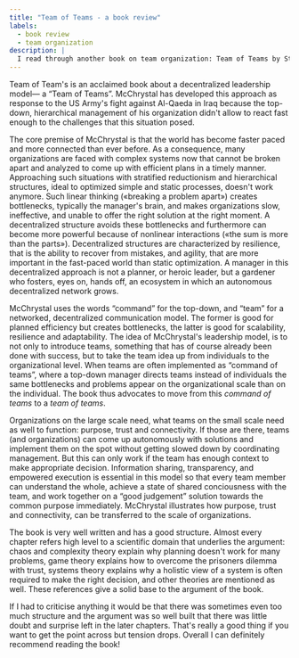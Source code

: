 ```yaml
---
title: "Team of Teams - a book review"
labels:
  - book review
  - team organization
description: |
  I read through another book on team organization: Team of Teams by Stanley McChrystal. Here are my thoughts.
---
```


Team of Team's is an acclaimed book about a decentralized leadership model— a “Team of Teams”. McChrystal has developed this approach as response to the US Army's fight against Al-Qaeda in Iraq because the top-down, hierarchical management of his organization didn't allow to react fast enough to the challenges that this situation posed.

The core premise of McChrystal is that the world has become faster paced and more connected than ever before. As a consequence, many organizations are faced with complex systems now that cannot be broken apart and analyzed to come up with efficient plans in a timely manner. Approaching such situations with stratified reductionism and hierarchical structures, ideal to optimized simple and static processes, doesn't work anymore. Such linear thinking («breaking a problem apart») creates bottlenecks, typically the manager's brain, and makes organizations slow, ineffective, and unable to offer the right solution at the right moment. A decentralized structure avoids these bottlenecks and furthermore can become more powerful because of nonlinear interactions («the sum is more than the parts»). Decentralized structures are characterized by resilience, that is the ability to recover from mistakes, and agility, that are more important in the fast-paced world than static optimization. A manager in this decentralized approach is not a planner, or heroic leader, but a gardener who fosters, eyes on, hands off, an ecosystem in which an autonomous decentralized network grows.

McChrystal uses the words “command” for the top-down, and “team” for a networked, decentralized communication model. The former is good for planned efficiency but creates bottlenecks, the latter is good for scalability, resilience and adaptability. The idea of McChrystal's leadership model, is to not only to introduce teams, something that has of course already been done with success, but to take the team idea up from individuals to the organizational level. When teams are often implemented as “command of teams”, where a top-down manager directs teams instead of individuals the same bottlenecks and problems appear on the organizational scale than on the individual. The book thus advocates to move from this _command of teams_ to a _team of teams_.

Organizations on the large scale need, what teams on the small scale need as well to function: purpose, trust and connectivity. If those are there, teams (and organizations) can come up autonomously with solutions and implement them on the spot without getting slowed down by coordinating management. But this can only work if the team has enough context to make appropriate decision. Information sharing, transparency, and empowered execution is essential in this model so that every team member can understand the whole, achieve a state of shared conciousness with the team, and work together on a “good judgement” solution towards the common purpose immediately. McChrystal illustrates how purpose, trust and connectivity, can be transferred to the scale of organizations.

The book is very well written and has a good structure. Almost every chapter refers high level to a scientific domain that underlies the argument: chaos and complexity theory explain why planning doesn't work for many problems, game theory explains how to overcome the prisoners dilemma with trust, systems theory explains why a holistic view of a system is often required to make the right decision, and other theories are mentioned as well. These references give a solid base to the argument of the book.

If I had to criticise anything it would be that there was sometimes even too much structure and the argument was so well built that there was little doubt and surprise left in the later chapters. That's really a good thing if you want to get the point across but tension drops. Overall I can definitely recommend reading the book!
